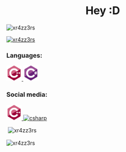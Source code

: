 <h1 align="center">Hey :D</h1>

<p align="left"> <img src="https://komarev.com/ghpvc/?username=xr4zz3rs&label=Profile%20Views&color=d400ff&style=flat" alt="xr4zz3rs" /> </p>

<p align="left"> <a href="https://github.com/ryo-ma/github-profile-trophy"><img src="https://github-profile-trophy.vercel.app/?username=xr4zz3rs" alt="xr4zz3rs" /></a> </p>

<h3 align="left">Languages:</h3>
</a> <a href="https://www.w3schools.com/cpp/" target="_blank"> <img src="https://raw.githubusercontent.com/devicons/devicon/master/icons/cplusplus/cplusplus-original.svg" alt="cplusplus" width="40" height="40"/> </a> <a href="https://www.w3schools.com/cs/" target="_blank"> <img src="https://raw.githubusercontent.com/devicons/devicon/master/icons/csharp/csharp-original.svg" alt="csharp" width="40" height="40"/> </a>

<h3 align="left">Social media:</h3>
<p align="left">
</a> <a href="https://www.w3schools.com/cpp/" target="_blank"> <img src="https://raw.githubusercontent.com/devicons/devicon/master/icons/cplusplus/cplusplus-original.svg" alt="cplusplus" width="40" height="40"/>
</a> <a href="https://www.w3schools.com/cs/" target="_blank"> <img src="https://www.masterambiental.com.br/wp-content/uploads/2020/07/image-gallery-spotify-logo.png" alt="csharp" width="40" height="40"/> </a>

<p>&nbsp;<img align="center" src="https://github-readme-stats.vercel.app/api?username=xr4zz3rs&show_icons=true&theme=dark&hide_border=true&locale=en" alt="xr4zz3rs" /></p>

<p><img align="center" src="https://github-readme-streak-stats.herokuapp.com/?user=xr4zz3rs&theme=dark" alt="xr4zz3rs" /></p>
